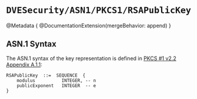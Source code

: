 # ``DVESecurity/ASN1/PKCS1/RSAPublicKey``

@Metadata {
    @DocumentationExtension(mergeBehavior: append)
}

## ASN.1 Syntax
The ASN.1 syntax of the key representation is defined in [PKCS #1 v2.2 Appendix A.1.1](https://tools.ietf.org/html/rfc8017#appendix-A.1.1):
```
RSAPublicKey  ::=  SEQUENCE  {
    modulus          INTEGER, -- n
    publicExponent   INTEGER  -- e
}
```

